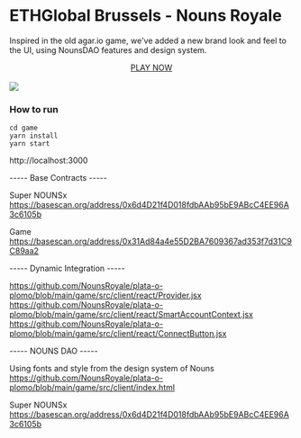 # ETHGlobal Brussels - Nouns Royale

Inspired in the old agar.io game, we've added a new brand look and feel to the UI, using NounsDAO features and design system.

<center>
  <a href="https://nounsroyale.xyz" target="_blank">PLAY NOW</a>
  <br/>
</center>
<br/>
<img src="https://res.cloudinary.com/brunoeleodoro/image/upload/v1720937152/Screenshot_2024-07-13_at_21.00.16_1.png"/>

### How to run

```
cd game
yarn install
yarn start
```

http://localhost:3000

----- Base Contracts -----

Super NOUNSx
https://basescan.org/address/0x6d4D21f4D018fdbAAb95bE9ABcC4EE96A3c6105b

Game
https://basescan.org/address/0x31Ad84a4e55D2BA7609367ad353f7d31C9C89aa2

----- Dynamic Integration -----

https://github.com/NounsRoyale/plata-o-plomo/blob/main/game/src/client/react/Provider.jsx
https://github.com/NounsRoyale/plata-o-plomo/blob/main/game/src/client/react/SmartAccountContext.jsx
https://github.com/NounsRoyale/plata-o-plomo/blob/main/game/src/client/react/ConnectButton.jsx

----- NOUNS DAO -----

Using fonts and style from the design system of Nouns
https://github.com/NounsRoyale/plata-o-plomo/blob/main/game/src/client/index.html

Super NOUNSx
https://basescan.org/address/0x6d4D21f4D018fdbAAb95bE9ABcC4EE96A3c6105b
